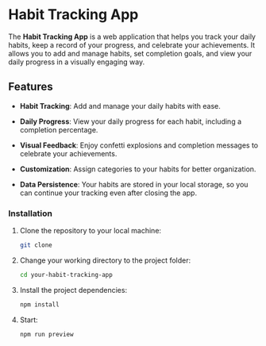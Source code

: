 # Habit Tracking App

The **Habit Tracking App** is a web application that helps you track your daily habits, keep a record of your progress, and celebrate your achievements. It allows you to add and manage habits, set completion goals, and view your daily progress in a visually engaging way.

## Features

- **Habit Tracking**: Add and manage your daily habits with ease.

- **Daily Progress**: View your daily progress for each habit, including a completion percentage.

- **Visual Feedback**: Enjoy confetti explosions and completion messages to celebrate your achievements.

- **Customization**: Assign categories to your habits for better organization.

- **Data Persistence**: Your habits are stored in your local storage, so you can continue your tracking even after closing the app.


### Installation

1. Clone the repository to your local machine:

   ```bash
   git clone 
   ```

2. Change your working directory to the project folder:

   ```bash
   cd your-habit-tracking-app
   ```

3. Install the project dependencies:

   ```bash
   npm install
   ```

4. Start:

   ```bash
   npm run preview
   ```



